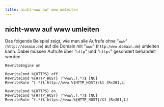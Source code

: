 ```yaml
---
title: nicht-www auf www umleiten
---
```


## nicht-www auf www umleiten

Das folgende Beispiel zeigt, wie man alle Aufrufe ohne "`www`" (`http://domain.de`) auf die
Domain mit "`www`" (`http:/www.domain.de`) umleiten kann. Dabei müssen Aufrufe über "`http`"
und "`https`" gesondert behandelt werden.

```
RewriteEngine on

RewriteCond %{HTTPS} off
RewriteCond %{HTTP_HOST} !^www\.(.*)$ [NC]
RewriteRule ^(.*)$ http://www.%{HTTP_HOST}/$1 [R=301,L]

RewriteCond %{HTTPS} on
RewriteCond %{HTTP_HOST} !^www\.(.*)$ [NC]
RewriteRule ^(.*)$ https://www.%{HTTP_HOST}/$1 [R=301,L]
```
